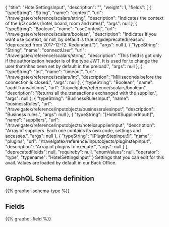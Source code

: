 {
  "title": "HotelSettingsInput",
  "description": "",
  "weight": 1,
  "fields": [
    {
      "typeString": "String",
      "name": "context",
      "url": "/travelgatex/reference/scalars/string",
      "description": "Indicates the context of the I/O codes (hotel, board, room and rates)",
      "args": null
    },
    {
      "typeString": "Boolean",
      "name": "useContext",
      "url": "/travelgatex/reference/scalars/boolean",
      "description": "Indicates if you want use context, or not, by default is true.\n@deprecated(reason: \"deprecated from 2017-12-12. Redundant.\")",
      "args": null
    },
    {
      "typeString": "String",
      "name": "connectUser",
      "url": "/travelgatex/reference/scalars/string",
      "description": "This field is got only if the authorization header is of the type JWT. It is used for to change the user that\nhas been set by default in the preload.",
      "args": null
    },
    {
      "typeString": "Int",
      "name": "timeout",
      "url": "/travelgatex/reference/scalars/int",
      "description": "Milliseconds before the connection is closed.",
      "args": null
    },
    {
      "typeString": "Boolean",
      "name": "auditTransactions",
      "url": "/travelgatex/reference/scalars/boolean",
      "description": "Returns all the transactions exchanged with the supplier.",
      "args": null
    },
    {
      "typeString": "BusinessRulesInput",
      "name": "businessRules",
      "url": "/travelgatex/reference/inputobjects/businessrulesinput",
      "description": "Business rules.",
      "args": null
    },
    {
      "typeString": "[HotelXSupplierInput!]",
      "name": "suppliers",
      "url": "/travelgatex/reference/inputobjects/hotelxsupplierinput",
      "description": "Array of suppliers. Each one contains its own code, settings and accesses.",
      "args": null
    },
    {
      "typeString": "[PluginStepInput!]",
      "name": "plugins",
      "url": "/travelgatex/reference/inputobjects/pluginstepinput",
      "description": "Array of plugins to execute.",
      "args": null
    }
  ],
  "deprecatedFields": null,
  "requireby": null,
  "enumValues": null,
  "operator": "type",
  "typename": "HotelSettingsInput"
}
Settings that you can edit for this avail. Values are loaded by default in our Back Office.
## GraphQL Schema definition

{{% graphql-schema-type %}}

## Fields

{{% graphql-field %}}
